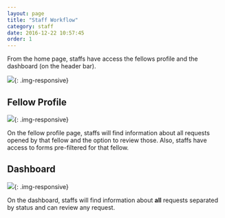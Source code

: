 ```yaml
---
layout: page
title: "Staff Workflow"
category: staff
date: 2016-12-22 10:57:45
order: 1
---
```


From the home page, staffs have access the fellows profile
and the dashboard (on the header bar).

![]({{site.baseurl}}/img/home-staff.png){: .img-responsive}

## Fellow Profile

![]({{site.baseurl}}/img/fellow.png){: .img-responsive}

On the fellow profile page,
staffs will find information about all requests opened
by that fellow and the option to review those.
Also,
staffs have access to forms pre-filtered for that fellow.

## Dashboard

![]({{site.baseurl}}/img/dashboard-staff.png){: .img-responsive}

On the dashboard,
staffs will find information about **all** requests
separated by status and can review any request.
